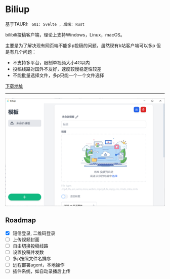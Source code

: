 # Biliup
基于TAURI: ` GUI: Svelte , 后端: Rust`

bilibili投稿客户端，理论上支持Windows，Linux，macOS。

主要是为了解决现有网页端不能多p投稿的问题，虽然现有b站客户端可以多p
但是有几个问题：
* 不支持多平台，限制单视频大小4G以内
* 投稿线路对国外不友好，速度较慢稳定性较差
* 不能批量选择文件，多p只能一个一个文件选择

[下载地址](https://github.com/ForgQi/Caution/releases)

---
<!-- ![login](.github/resource/login.png) -->
![main](.github/resource/main.png)

## Roadmap
- [x] 短信登录, 二维码登录
- [ ] 上传视频封面
- [ ] 自由切换投稿线路
- [ ] 设置投稿并发数
- [ ] 多p按照文件名排序
- [ ] 远程部署agent，本地操作
- [ ] 插件系统，如自动录播后上传
